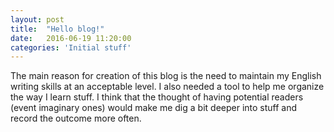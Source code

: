 ```yaml
---
layout: post
title:  "Hello blog!"
date:   2016-06-19 11:20:00
categories: 'Initial stuff'
---
```


The main reason for creation of this blog is the need to maintain my English writing skills at an acceptable level.
I also needed a tool to help me organize the way I learn stuff. I think that the thought of having potential readers (event imaginary ones) 
would make me dig a bit deeper into stuff and record the outcome more often.   

